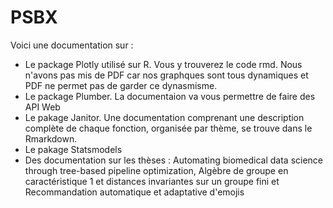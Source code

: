 # PSBX

Voici une documentation sur :

- Le package Plotly utilisé sur R. Vous y trouverez le code rmd. Nous n'avons pas mis de PDF car nos graphques sont tous dynamiques et PDF ne permet pas de garder ce dynasmisme.
- Le package Plumber. La documentaion va vous permettre de faire des API Web
- Le pakage Janitor.  Une documentation comprenant une description complète de chaque fonction, organisée par thème, se trouve dans le Rmarkdown. 
- Le pakage Statsmodels
- Des documentation sur les thèses : Automating biomedical data science through tree-based pipeline optimization, Algèbre de groupe en caractéristique 1 et
distances invariantes sur un groupe fini et Recommandation automatique et adaptative d'emojis
